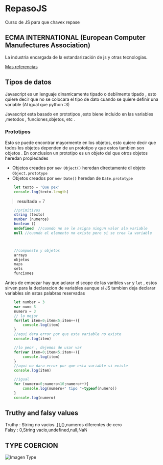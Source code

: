 # RepasoJS
Curso de JS para que chavex repase 
## ECMA INTERNATIONAL (European Computer Manufectures Association)
La industria encargada de la estandarización de js y otras tecnologias.

[Mas referencias](https://es.wikipedia.org/wiki/Ecma_International)


## Tipos de datos
Javascript es un lenguaje dinamicamente tipado o debilmente tipado , esto quiere decir que no se colocara el tipo de dato cuando se quiere definir una variable (Al igual que python :3)


Javascript esta basado en prototipos ,esto biene incluido en las variables ,metodos , funciones,objetos, etc .

### Prototipos
Esto se puede encontrar mayormente en los objetos, esto quiere decir que todos los objetos dependen de un prototipo y que estos tambien son objetos .
En conclusion un prototipo es un objeto del que otros objetos heredan propiedades
- Objetos creados por `new Object()` heredan directamente dl objeto `Object.prototype`
- Objetos creados por `new Date()` heredan de `Date.prototype`

```javascript
    let texto = 'Que pex' 
    console.log(texto.length)
```
> **resultado** =  7
```javascript
    //primitivos
    string (texto)
    number (numeros)
    boolean ()
    undefined  //cuando no se le asigna ningun valor ala variable
    null //cuando el elemento no existe pero si se crea la variable



    //compuesto y objetos
    arrays
    objetos
    maps
    sets
    funciones
```

Antes de empezar hay que aclarar el scope de las varibles `var` y `let` , estos sirven para la declaracion de variables aunque si JS tambien deja declarar variables sin estas palabras reservadas

```javascript
    let number = 3
    var num= 3
    numero = 3
    // lo mejor
    for(let item=0;item<5;item++){
        console.log(item)
    }
    //aqui dara error por que esta variable no existe 
    console.log(item)

    //lo peor , dejemos de usar var
    for(var item=0;item<5;item++){
        console.log(item)
    }
    //aqui no dara error por que esta variable si existe
    console.log(item)

    //igual
    for (numero=0;numero<10;numero++){
        console.log(numero+" tipo "+typeof(numero))
    }
    console.log(numero)
```
## Truthy and falsy values

Truthy : String no vacios ,[],{},numeros diferentes de cero
<br>
Falsy : 0,String vacio,undefined,null,NaN


## TYPE COERCION

![Imagen Type](https://i.redd.it/4skcofasa1p01.png)